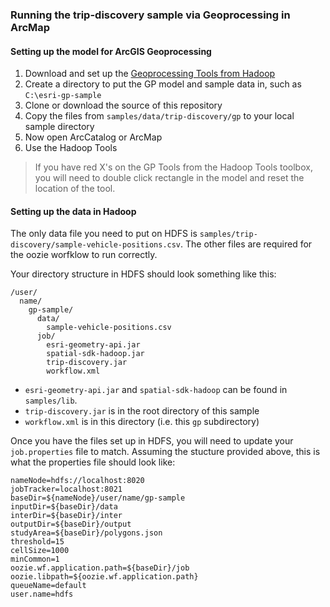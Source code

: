 ### Running the trip-discovery sample via Geoprocessing in ArcMap

#### Setting up the model for ArcGIS Geoprocessing


1. Download and set up the [Geoprocessing Tools from Hadoop](https://github.com/Esri/geoprocessing-tools-for-hadoop)
2. Create a directory to put the GP model and sample data in, such as `C:\esri-gp-sample`
3. Clone or download the source of this repository
4. Copy the files from `samples/data/trip-discovery/gp` to your local sample directory
5. Now open ArcCatalog or ArcMap
7. Use the Hadoop Tools

> If you have red X's on the GP Tools from the Hadoop Tools toolbox, you will need to double click rectangle in the model and reset the location of the tool.

#### Setting up the data in Hadoop

The only data file you need to put on HDFS is `samples/trip-discovery/sample-vehicle-positions.csv`.  The other files are required for the oozie worfklow to run correctly.

Your directory structure in HDFS should look something like this:

```
/user/ 
  name/
    gp-sample/
      data/
        sample-vehicle-positions.csv
      job/
        esri-geometry-api.jar
        spatial-sdk-hadoop.jar
        trip-discovery.jar
        workflow.xml
```

* `esri-geometry-api.jar` and `spatial-sdk-hadoop` can be found in `samples/lib`.  
* `trip-discovery.jar` is in the root directory of this sample
* `workflow.xml` is in this directory (i.e. this `gp` subdirectory)

Once you have the files set up in HDFS, you will need to update your `job.properties` file to match.  Assuming the stucture provided above, this is what the properties file should look like:

```
nameNode=hdfs://localhost:8020
jobTracker=localhost:8021
baseDir=${nameNode}/user/name/gp-sample
inputDir=${baseDir}/data
interDir=${baseDir}/inter
outputDir=${baseDir}/output
studyArea=${baseDir}/polygons.json
threshold=15
cellSize=1000
minCommon=1
oozie.wf.application.path=${baseDir}/job
oozie.libpath=${oozie.wf.application.path}
queueName=default
user.name=hdfs
```
